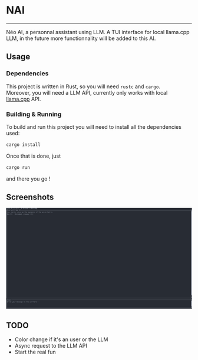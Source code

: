 # NAI
---

Néo AI, a personnal assistant using LLM.
A TUI interface for local llama.cpp LLM, in the future more functionnality will
be added to this AI.

## Usage

### Dependencies

This project is written in Rust, so you will need `rustc` and `cargo`.  
Moreover, you will need a LLM API, currently only works with local 
[llama.cpp](https://github.com/ggml-org/llama.cpp) API. 
  
### Building & Running

To build and run this project you will need to install all the dependencies used:
  
```bash
cargo install
```
  
Once that is done, just 
```bash
cargo run
``` 
and there you go !

## Screenshots

![Screenshot of the ui](screenshots/ui.png)

## TODO

- Color change if it's an user or the LLM
- Async request to the LLM API
- Start the real fun

